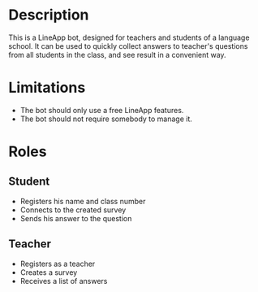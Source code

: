 # Description
This is a LineApp bot, designed for teachers and students of a language school. It can be used to quickly collect answers to teacher's questions from all students in the class, and see result in a convenient way.

# Limitations
* The bot should only use a free LineApp features.
* The bot should not require somebody to manage it.

# Roles
## Student
* Registers his name and class number
* Connects to the created survey
* Sends his answer to the question

## Teacher
* Registers as a teacher
* Creates a survey
* Receives a list of answers
